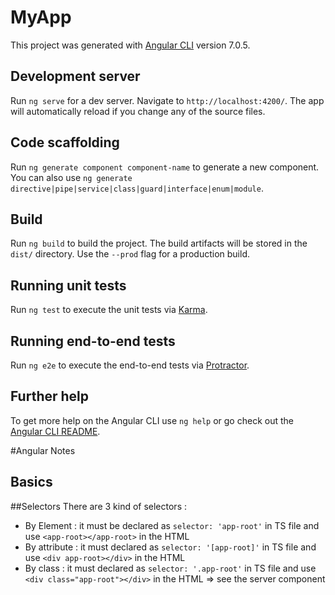 # MyApp

This project was generated with [Angular CLI](https://github.com/angular/angular-cli) version 7.0.5.

## Development server

Run `ng serve` for a dev server. Navigate to `http://localhost:4200/`. The app will automatically reload if you change any of the source files.

## Code scaffolding

Run `ng generate component component-name` to generate a new component. You can also use `ng generate directive|pipe|service|class|guard|interface|enum|module`.

## Build

Run `ng build` to build the project. The build artifacts will be stored in the `dist/` directory. Use the `--prod` flag for a production build.

## Running unit tests

Run `ng test` to execute the unit tests via [Karma](https://karma-runner.github.io).

## Running end-to-end tests

Run `ng e2e` to execute the end-to-end tests via [Protractor](http://www.protractortest.org/).

## Further help

To get more help on the Angular CLI use `ng help` or go check out the [Angular CLI README](https://github.com/angular/angular-cli/blob/master/README.md).

#Angular Notes

## Basics 

##Selectors 
There are 3 kind of selectors : 
- By Element :  it must be declared as `selector: 'app-root'` in TS file and use `<app-root></app-root>` in the HTML 
- By attribute : it must declared as `selector: '[app-root]'` in TS file and use `<div app-root></div>` in the HTML
- By class : it must declared as `selector: '.app-root'` in TS file and use `<div class="app-root"></div>` in the HTML => see the server component
